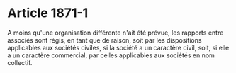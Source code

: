 # Article 1871-1

A moins qu'une organisation différente n'ait été prévue, les rapports entre associés sont régis, en tant que de raison, soit par les dispositions applicables aux sociétés civiles, si la société a un caractère civil, soit, si elle a un caractère commercial, par celles applicables aux sociétés en nom collectif.
